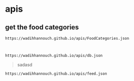 # apis
## get the food categories 
    https://wadihhannouch.github.io/apis/FoodCategories.json
    
    

    https://wadihhannouch.github.io/apis/db.json
    
> sadasd

    https://wadihhannouch.github.io/apis/feed.json
